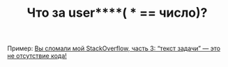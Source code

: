 ﻿---
title: "Что за user****( * == число)?"
se.owner.user_id: 337682
se.owner.display_name: "Miron"
se.owner.link: "https://ru.meta.stackoverflow.com/users/337682/miron"
se.link: "https://ru.meta.stackoverflow.com/questions/9838/%d0%a7%d1%82%d0%be-%d0%b7%d0%b0-user-%d1%87%d0%b8%d1%81%d0%bb%d0%be"
se.question_id: 9838
se.post_type: question
se.score: 2
---
<p>Пример:
<a href="https://ru.meta.stackoverflow.com/questions/5953/%d0%92%d1%8b-%d1%81%d0%bb%d0%be%d0%bc%d0%b0%d0%bb%d0%b8-%d0%bc%d0%be%d0%b9-stackoverflow-%d1%87%d0%b0%d1%81%d1%82%d1%8c-3-%d1%82%d0%b5%d0%ba%d1%81%d1%82-%d0%b7%d0%b0%d0%b4%d0%b0%d1%87%d0%b8-%d1%8d%d1%82%d0%be-%d0%bd%d0%b5-%d0%be%d1%82%d1%81%d1%83%d1%82%d1%81%d1%82%d0%b2%d0%b8%d0%b5-%d0%ba%d0%be%d0%b4%d0%b0#comment22762_5953">Вы сломали мой StackOverflow, часть 3: “текст задачи” — это не отсутствие кода!</a></p>

